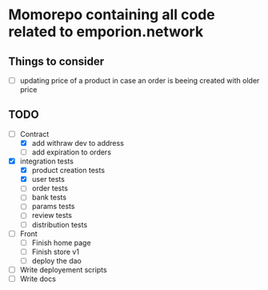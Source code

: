 # Momorepo containing all code related to emporion.network

## Things to consider

- [ ] updating price of a product in case an order is beeing created with older price



## TODO

- [ ] Contract
    - [x] add withraw dev to address
    - [ ] add expiration to orders
- [x] integration tests
    - [x] product creation tests
    - [x] user tests
    - [ ] order tests
    - [ ] bank tests
    - [ ] params tests
    - [ ] review tests
    - [ ] distribution tests
- [ ] Front
    - [ ] Finish home page
    - [ ] Finish store v1
    - [ ] deploy the dao
- [ ] Write deployement scripts
- [ ] Write docs